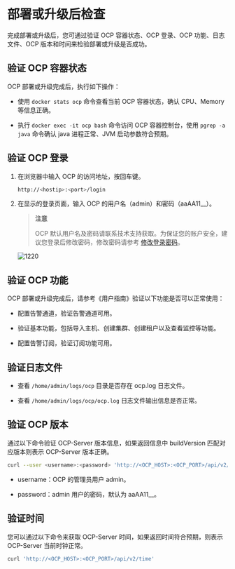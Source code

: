 # 部署或升级后检查

完成部署或升级后，您可通过验证 OCP 容器状态、OCP 登录、OCP 功能、日志文件、OCP 版本和时间来检验部署或升级是否成功。

## 验证 OCP 容器状态

OCP 部署或升级完成后，执行如下操作：

* 使用 `docker stats ocp` 命令查看当前 OCP 容器状态，确认 CPU、Memory 等信息正确。

* 执行 `docker exec -it ocp bash` 命令访问 OCP 容器控制台，使用 `pgrep -a java` 命令确认 java 进程正常、JVM 启动参数符合预期。

## 验证 OCP 登录

1. 在浏览器中输入 OCP 的访问地址，按回车键。

   ```bash
   http://<hostip>:<port>/login
   ```

2. 在显示的登录页面，输入 OCP 的用户名（admin）和密码（aaAA11__）。

   > **注意**
   >
   > OCP 默认用户名及密码请联系技术支持获取。为保证您的账户安全，建议您登录后修改密码，修改密码请参考 [修改登录密码](../3.ob-cloud-platform/3.userguide-features/8.user-center/2.change-the-logon-password.md)。

   ![1220](https://help-static-aliyun-doc.aliyuncs.com/assets/img/zh-CN/5450290461/p371882.png)

## 验证 OCP 功能

OCP 部署或升级完成后，请参考《用户指南》验证以下功能是否可以正常使用：

* 配置告警通道，验证告警通道可用。

* 验证基本功能，包括导入主机、创建集群、创建租户以及查看监控等功能。

* 配置告警订阅，验证订阅功能可用。

## 验证日志文件

* 查看 `/home/admin/logs/ocp` 目录是否存在 ocp.log 日志文件。

* 查看 `/home/admin/logs/ocp/ocp.log` 日志文件输出信息是否正常。

## 验证 OCP 版本

通过以下命令验证 OCP-Server 版本信息，如果返回信息中 buildVersion 匹配对应版本则表示 OCP-Server 版本正确。

```bash
curl --user <username>:<password> 'http://<OCP_HOST>:<OCP_PORT>/api/v2/info'
```

* username：OCP 的管理员用户 admin。

* password：admin 用户的密码，默认为 aaAA11__。

## 验证时间

您可以通过以下命令来获取 OCP-Server 时间，如果返回时间符合预期，则表示 OCP-Server 当前时钟正常。

```bash
curl 'http://<OCP_HOST>:<OCP_PORT>/api/v2/time'
```
